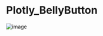 # Plotly_BellyButton
![image](https://user-images.githubusercontent.com/90691846/144670248-fd22b963-a565-4255-b0e5-b7277f16f656.png)



